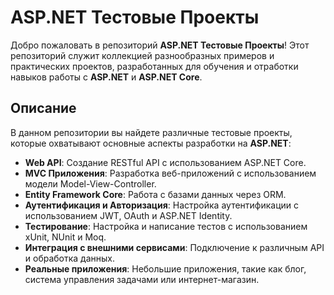 # ASP.NET Тестовые Проекты

Добро пожаловать в репозиторий **ASP.NET Тестовые Проекты**! Этот репозиторий служит коллекцией разнообразных примеров и практических проектов, разработанных для обучения и отработки навыков работы с **ASP.NET** и **ASP.NET Core**.

## Описание

В данном репозитории вы найдете различные тестовые проекты, которые охватывают основные аспекты разработки на **ASP.NET**:

- **Web API**: Создание RESTful API с использованием ASP.NET Core.
- **MVC Приложения**: Разработка веб-приложений с использованием модели Model-View-Controller.
- **Entity Framework Core**: Работа с базами данных через ORM.
- **Аутентификация и Авторизация**: Настройка аутентификации с использованием JWT, OAuth и ASP.NET Identity.
- **Тестирование**: Настройка и написание тестов с использованием xUnit, NUnit и Moq.
- **Интеграция с внешними сервисами**: Подключение к различным API и обработка данных.
- **Реальные приложения**: Небольшие приложения, такие как блог, система управления задачами или интернет-магазин.



